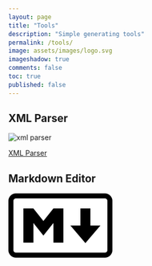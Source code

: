 ```yaml
---
layout: page
title: "Tools"
description: "Simple generating tools"
permalink: /tools/
image: assets/images/logo.svg
imageshadow: true
comments: false
toc: true
published: false
---
```





## XML Parser

![xml parser](/assets/images/xml-parser.jpg)         

[XML Parser](/tools/xml-parser/)

<!--## Amp Checker

![amp checker](/assets/images/amp-checker.jpg)       

Amp Checker

## Favicon Generator

![favicon generator](/assets/images/favicon-generator.jpg)       

Favicon Generator

## Adsense Eligibility Checker

![adsense eligibility checker](/assets/images/adsense-eligibility-checker.jpg)        

Adsense Eligibility Checker-->

## Markdown Editor

[![markdown editor](/assets/images/markdown.png)](/tools/markdown-editor/)
